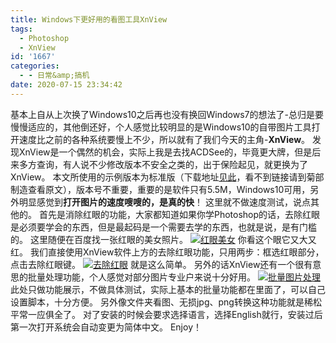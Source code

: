 ```yaml
---
title: Windows下更好用的看图工具XnView
tags:
  - Photoshop
  - XnView
id: '1667'
categories:
  - - 日常&amp;搞机
date: 2020-07-15 23:34:42
---
```


基本上自从上次换了Windows10之后再也没有换回Windows7的想法了-总归是要慢慢适应的，其他倒还好，个人感觉比较明显的是Windows10的自带图片工具打开速度比之前的各种系统要慢上不少，所以就有了我们今天的主角-**XnView**。 发现XnView是一个偶然的机会，实际上我是去找ACDSee的，毕竟更大牌，但是后来多方查询，有人说不少修改版本不安全之类的，出于保险起见，就更换为了XnView。 本文所使用的示例版本为标准版（下载地址[见此](http://share.jubuzz.com/file/18034009-453401066)，看不到链接请到菊部制造查看原文），版本号不重要，重要的是软件只有5.5M，Windows10可用，另外明显感觉到**打开图片的速度嗖嗖的，是真的快**！ 这里就不做速度测试，说点其他的。 首先是消除红眼的功能，大家都知道如果你学Photoshop的话，去除红眼是必须要学会的东西，但是最起码是一个需要去学的东西，也就是说，是有门槛的。 这里随便在百度找一张红眼的美女照片。 [![红眼美女](https://i.loli.net/2020/07/15/X6zJAsr4UhH2wGn.png)](https://i.loli.net/2020/07/15/X6zJAsr4UhH2wGn.png) 你看这个眼它又大又红。 我们直接使用XnView软件上方的去除红眼功能，只用两步：框选红眼部分，点击去除红眼键。 [![去除红眼](https://i.loli.net/2020/07/15/fOiEU87RjkVA5ma.png)](https://i.loli.net/2020/07/15/fOiEU87RjkVA5ma.png) 就是这么简单。 另外的话XnView还有一个很有意思的批量处理功能，个人感觉对部分图片专业户来说十分好用。 [![批量图片处理](https://i.loli.net/2020/07/15/CflVBexdP65tk2R.png)](https://i.loli.net/2020/07/15/CflVBexdP65tk2R.png) 此处只做功能展示，不做具体测试，实际上基本的批量功能都在里面了，可以自己设置脚本，十分方便。 另外像文件夹看图、无损jpg、png转换这种功能就是稀松平常一应俱全了。 对了安装的时候会要求选择语言，选择English就行，安装过后第一次打开系统会自动变更为简体中文。 Enjoy！